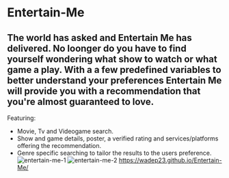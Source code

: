 # Entertain-Me
## The world has asked and Entertain Me has delivered. No loonger do you have to find yourself wondering what show to watch or what game a play. With a a few predefined variables to better understand your preferences Entertain Me will provide you with a recommendation that you're almost guaranteed to love.
Featuring:
* Movie, Tv and Videogame search.
* Show and game details, poster, a verified rating and services/platforms offering the recommendation.
* Genre specific searching to tailor the results to the users preference.
![entertain-me-1](https://user-images.githubusercontent.com/79487809/116830441-3d199500-ab67-11eb-80fd-eab3e1d5c183.PNG)
![entertain-me-2](https://user-images.githubusercontent.com/79487809/116830442-3ee35880-ab67-11eb-9d6a-ff1b08c0aefa.PNG)
https://wadep23.github.io/Entertain-Me/
